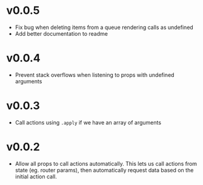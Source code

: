 # v0.0.5

- Fix bug when deleting items from a queue rendering calls as undefined
- Add better documentation to readme

# v0.0.4

- Prevent stack overflows when listening to props with undefined arguments

# v0.0.3

- Call actions using `.apply` if we have an array of arguments

# v0.0.2

- Allow all props to call actions automatically.  This lets us call actions
  from state (eg. router params), then automatically request data based on the
  initial action call.
